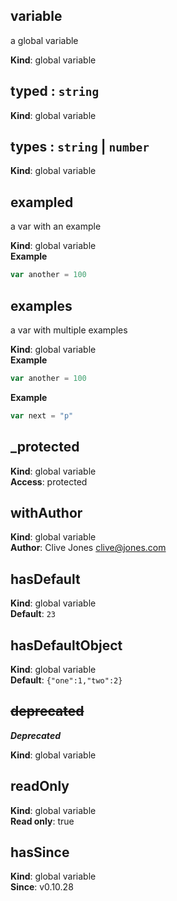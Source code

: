 <a name="variable"></a>

## variable
a global variable

**Kind**: global variable  
<a name="typed"></a>

## typed : <code>string</code>
**Kind**: global variable  
<a name="types"></a>

## types : <code>string</code> \| <code>number</code>
**Kind**: global variable  
<a name="exampled"></a>

## exampled
a var with an example

**Kind**: global variable  
**Example**  
```js
var another = 100
```
<a name="examples"></a>

## examples
a var with multiple examples

**Kind**: global variable  
**Example**  
```js
var another = 100
```
**Example**  
```js
var next = "p"
```
<a name="_protected"></a>

## _protected
**Kind**: global variable  
**Access**: protected  
<a name="withAuthor"></a>

## withAuthor
**Kind**: global variable  
**Author**: Clive Jones <clive@jones.com>  
<a name="hasDefault"></a>

## hasDefault
**Kind**: global variable  
**Default**: <code>23</code>  
<a name="hasDefaultObject"></a>

## hasDefaultObject
**Kind**: global variable  
**Default**: <code>{&quot;one&quot;:1,&quot;two&quot;:2}</code>  
<a name="deprecated"></a>

## ~~deprecated~~
***Deprecated***

**Kind**: global variable  
<a name="readOnly"></a>

## readOnly
**Kind**: global variable  
**Read only**: true  
<a name="hasSince"></a>

## hasSince
**Kind**: global variable  
**Since**: v0.10.28  
